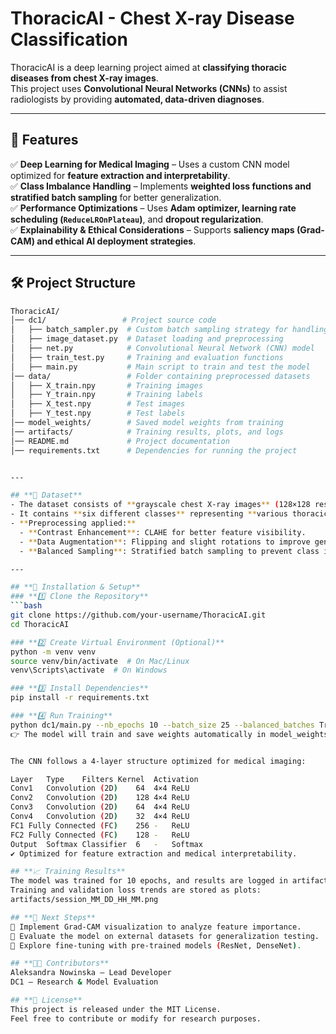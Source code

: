 # ThoracicAI - Chest X-ray Disease Classification  

ThoracicAI is a deep learning project aimed at **classifying thoracic diseases from chest X-ray images**.  
This project uses **Convolutional Neural Networks (CNNs)** to assist radiologists by providing **automated, data-driven diagnoses**.  

---

## **📌 Features**
✅ **Deep Learning for Medical Imaging** – Uses a custom CNN model optimized for **feature extraction and interpretability**.  
✅ **Class Imbalance Handling** – Implements **weighted loss functions and stratified batch sampling** for better generalization.  
✅ **Performance Optimizations** – Uses **Adam optimizer, learning rate scheduling (`ReduceLROnPlateau`)**, and **dropout regularization**.  
✅ **Explainability & Ethical Considerations** – Supports **saliency maps (Grad-CAM) and ethical AI deployment strategies**.  

---

## **🛠 Project Structure**
```bash
ThoracicAI/
│── dc1/                 # Project source code
│   ├── batch_sampler.py  # Custom batch sampling strategy for handling class imbalance
│   ├── image_dataset.py  # Dataset loading and preprocessing
│   ├── net.py            # Convolutional Neural Network (CNN) model
│   ├── train_test.py     # Training and evaluation functions
│   ├── main.py           # Main script to train and test the model
│── data/                 # Folder containing preprocessed datasets
│   ├── X_train.npy       # Training images
│   ├── Y_train.npy       # Training labels
│   ├── X_test.npy        # Test images
│   ├── Y_test.npy        # Test labels
│── model_weights/        # Saved model weights from training
│── artifacts/            # Training results, plots, and logs
│── README.md             # Project documentation
│── requirements.txt      # Dependencies for running the project


---

## **📂 Dataset**
- The dataset consists of **grayscale chest X-ray images** (128×128 resolution).  
- It contains **six different classes** representing **various thoracic diseases** or the absence of disease.  
- **Preprocessing applied:**  
  - **Contrast Enhancement**: CLAHE for better feature visibility.  
  - **Data Augmentation**: Flipping and slight rotations to improve generalization.  
  - **Balanced Sampling**: Stratified batch sampling to prevent class imbalance issues.  

---

## **🚀 Installation & Setup**
### **1️⃣ Clone the Repository**
```bash
git clone https://github.com/your-username/ThoracicAI.git
cd ThoracicAI

### **2️⃣ Create Virtual Environment (Optional)**
python -m venv venv
source venv/bin/activate  # On Mac/Linux
venv\Scripts\activate  # On Windows

### **3️⃣ Install Dependencies**
pip install -r requirements.txt

### **4️⃣ Run Training**
python dc1/main.py --nb_epochs 10 --batch_size 25 --balanced_batches True
👉 The model will train and save weights automatically in model_weights/.


The CNN follows a 4-layer structure optimized for medical imaging:

Layer	Type	Filters	Kernel	Activation
Conv1	Convolution (2D)	64	4×4	ReLU
Conv2	Convolution (2D)	128	4×4	ReLU
Conv3	Convolution (2D)	64	4×4	ReLU
Conv4	Convolution (2D)	32	4×4	ReLU
FC1	Fully Connected (FC)	256	-	ReLU
FC2	Fully Connected (FC)	128	-	ReLU
Output	Softmax Classifier	6	-	Softmax
✔ Optimized for feature extraction and medical interpretability.

## **📈 Training Results**
The model was trained for 10 epochs, and results are logged in artifacts/.
Training and validation loss trends are stored as plots:
artifacts/session_MM_DD_HH_MM.png

## **📌 Next Steps**
🔹 Implement Grad-CAM visualization to analyze feature importance.
🔹 Evaluate the model on external datasets for generalization testing.
🔹 Explore fine-tuning with pre-trained models (ResNet, DenseNet).

## **👨‍💻 Contributors**
Aleksandra Nowinska – Lead Developer
DC1 – Research & Model Evaluation

## **📜 License**
This project is released under the MIT License.
Feel free to contribute or modify for research purposes.